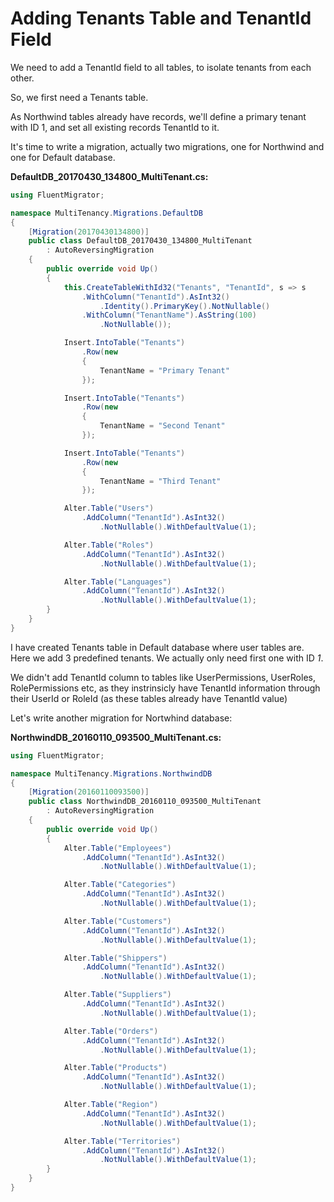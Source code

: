 # Adding Tenants Table and TenantId Field

We need to add a TenantId field to all tables, to isolate tenants from each other.

So, we first need a Tenants table. 

As Northwind tables already have records, we'll define a primary tenant with ID 1, and set all existing records TenantId to it.

It's time to write a migration, actually two migrations, one for Northwind and one for Default database.

**DefaultDB_20170430_134800_MultiTenant.cs:**

```csharp
using FluentMigrator;

namespace MultiTenancy.Migrations.DefaultDB
{
    [Migration(20170430134800)]
    public class DefaultDB_20170430_134800_MultiTenant
        : AutoReversingMigration
    {
        public override void Up()
        {
            this.CreateTableWithId32("Tenants", "TenantId", s => s
                .WithColumn("TenantId").AsInt32()
                    .Identity().PrimaryKey().NotNullable()
                .WithColumn("TenantName").AsString(100)
                    .NotNullable());

            Insert.IntoTable("Tenants")
                .Row(new
                {
                    TenantName = "Primary Tenant"
                });

            Insert.IntoTable("Tenants")
                .Row(new
                {
                    TenantName = "Second Tenant"
                });

            Insert.IntoTable("Tenants")
                .Row(new
                {
                    TenantName = "Third Tenant"
                });

            Alter.Table("Users")
                .AddColumn("TenantId").AsInt32()
                    .NotNullable().WithDefaultValue(1);

            Alter.Table("Roles")
                .AddColumn("TenantId").AsInt32()
                    .NotNullable().WithDefaultValue(1);

            Alter.Table("Languages")
                .AddColumn("TenantId").AsInt32()
                    .NotNullable().WithDefaultValue(1);
        }
    }
}
```

I have created Tenants table in Default database where user tables are. Here we add 3 predefined tenants. We actually only need first one with ID *1*.

We didn't add TenantId column to tables like UserPermissions, UserRoles, RolePermissions etc, as they instrinsicly have TenantId information through their UserId or RoleId (as these tables already have TenantId value)

Let's write another migration for Nortwhind database:

**NorthwindDB_20160110_093500_MultiTenant.cs:**

```csharp
using FluentMigrator;

namespace MultiTenancy.Migrations.NorthwindDB
{
    [Migration(20160110093500)]
    public class NorthwindDB_20160110_093500_MultiTenant 
        : AutoReversingMigration
    {
        public override void Up()
        {
            Alter.Table("Employees")
                .AddColumn("TenantId").AsInt32()
                    .NotNullable().WithDefaultValue(1);

            Alter.Table("Categories")
                .AddColumn("TenantId").AsInt32()
                    .NotNullable().WithDefaultValue(1);

            Alter.Table("Customers")
                .AddColumn("TenantId").AsInt32()
                    .NotNullable().WithDefaultValue(1);

            Alter.Table("Shippers")
                .AddColumn("TenantId").AsInt32()
                    .NotNullable().WithDefaultValue(1);

            Alter.Table("Suppliers")
                .AddColumn("TenantId").AsInt32()
                    .NotNullable().WithDefaultValue(1);

            Alter.Table("Orders")
                .AddColumn("TenantId").AsInt32()
                    .NotNullable().WithDefaultValue(1);

            Alter.Table("Products")
                .AddColumn("TenantId").AsInt32()
                    .NotNullable().WithDefaultValue(1);

            Alter.Table("Region")
                .AddColumn("TenantId").AsInt32()
                    .NotNullable().WithDefaultValue(1);

            Alter.Table("Territories")
                .AddColumn("TenantId").AsInt32()
                    .NotNullable().WithDefaultValue(1);
        }
    }
}
```